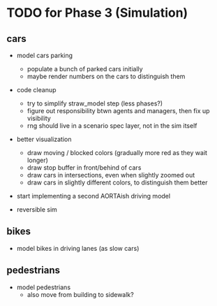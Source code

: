 # TODO for Phase 3 (Simulation)

## cars

- model cars parking
	- populate a bunch of parked cars initially
	- maybe render numbers on the cars to distinguish them

- code cleanup
	- try to simplify straw_model step (less phases?)
	- figure out responsibility btwn agents and managers, then fix up visibility
	- rng should live in a scenario spec layer, not in the sim itself

- better visualization
	- draw moving / blocked colors (gradually more red as they wait longer)
	- draw stop buffer in front/behind of cars
	- draw cars in intersections, even when slightly zoomed out
	- draw cars in slightly different colors, to distinguish them better

- start implementing a second AORTAish driving model

- reversible sim

## bikes

- model bikes in driving lanes (as slow cars)

## pedestrians

- model pedestrians
	- also move from building to sidewalk?
